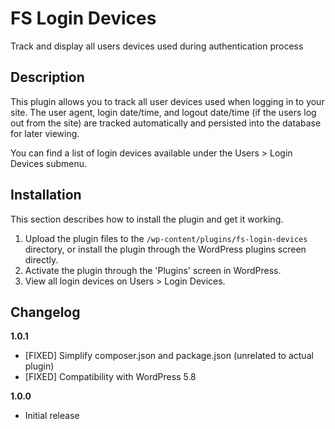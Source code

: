 # FS Login Devices #

Track and display all users devices used during authentication process

## Description ##

This plugin allows you to track all user devices used when logging in to your site. The user agent, login date/time, and logout date/time (if the users log out from the site) are tracked automatically and persisted into the database for later viewing.

You can find a list of login devices available under the Users > Login Devices submenu.

## Installation ##

This section describes how to install the plugin and get it working.

1. Upload the plugin files to the `/wp-content/plugins/fs-login-devices` directory, or install the plugin through the WordPress plugins screen directly.
2. Activate the plugin through the 'Plugins' screen in WordPress.
3. View all login devices on Users > Login Devices.

## Changelog ##

**1.0.1**

* [FIXED] Simplify composer.json and package.json (unrelated to actual plugin)
* [FIXED] Compatibility with WordPress 5.8

**1.0.0**

* Initial release
